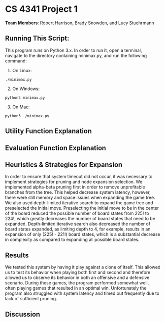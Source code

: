 # CS 4341 Project 1

**Team Members**: Robert Harrison, Brady Snowden, and Lucy Stuehrmann

## Running This Script:
This program runs on Python 3.x. In order to run it, open a terminal,
navigate to the directory containing minimax.py, and run the following command:
1. On Linux:

`./minimax.py`

2. On Windows: 

`python3 minimax.py`

3. On Mac:

`python3 ./minimax.py`

## Utility Function Explanation

## Evaluation Function Explanation

## Heuristics & Strategies for Expansion
In order to ensure that system timeout did not occur, it was necessary to implement strategies for pruning and node
expansion selection. We implemented alpha-beta pruning first in order to remove unprofitable branches from the tree. 
This helped decrease system latency, however, there were still memory and space issues when expanding the game tree.
We also used depth-limited iterative search to expand the game tree and preselected the initial move. Preselecting the 
initial move to be in the center of the board reduced the possible number of board states from 225! to 224!, which 
greatly decreases the number of board states that need to be expanded. Depth-limited iterative search also decreased
the number of board states expanded, as limiting depth to 4, for example, results in an expansion of only (225! - 221!)
board states, which is a substantial decrease in complexity as compared to expanding all possible board states.

## Results
We tested this system by having it play against a clone of itself. This allowed us to test its behavior when playing 
both first and second and therefore allowed us to observe its behavior in both an offensive and a defensive scenario.
During these games, the program performed somewhat well, often playing games that resulted in an optimal win. 
Unfortunately the program also struggled with system latency and timed out frequently due to lack of sufficient 
pruning. 

## Discussion
